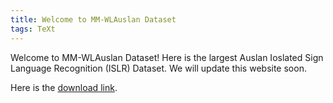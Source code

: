 ```yaml
---
title: Welcome to MM-WLAuslan Dataset
tags: TeXt
---
```


Welcome to MM-WLAuslan Dataset! Here is the largest Auslan Ioslated Sign Language Recognition (ISLR) Dataset. We will update this website soon.

Here is the [download link](https://drive.google.com/drive/folders/1EQ1Nh3lidEcu1QLFw0IjRN7YqEq1N48q?usp=sharing).